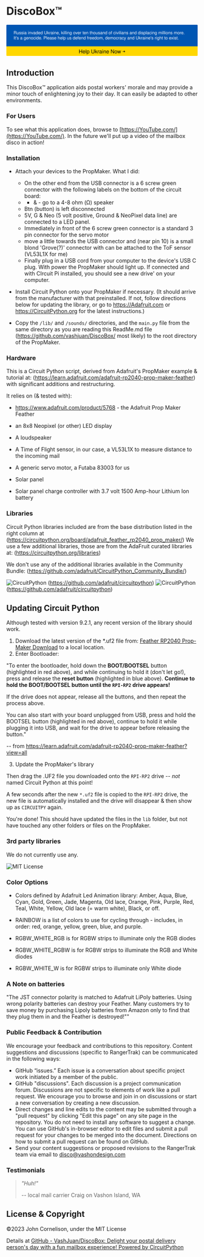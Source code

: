 # DiscoBox™

[![SWUbanner](https://raw.githubusercontent.com/vshymanskyy/StandWithUkraine/main/banner2-direct.svg)](https://vshymanskyy.github.io/StandWithUkraine)

## Introduction

This DiscoBox™ application aids postal workers' morale and may provide a minor
touch of enlightening joy to their day. It can easily be adapted to other
environments.

### For Users

To see what this application does, browse to
[https://YouTube.com/](https://YouTube.com/). In the future we'll put up a video
of the mailbox disco in action!

### Installation

- Attach your devices to the PropMaker. What I did:

  - On the other end from the USB connector is a 6 screw green connector with
    the following labels on the bottom of the circuit board:
  - - & - go to a 4-8 ohm (Ω) speaker
  - Btn (button) is left disconnected
  - 5V, G & Neo (5 volt positive, Ground & NeoPixel data line) are connected to
    a LED panel.
  - Immediately in front of the 6 screw green connector is a standard 3 pin
    connector for the servo motor
  - move a little towards the USB connector and (near pin 10) is a small blond
    'Grove(?)' connector with can be attached to the ToF sensor (VL53L1X for me)
  - Finally plug in a USB cord from your computer to the device's USB C plug.
    With power the PropMaker should light up. If connected and with CIrcuit Pi
    installed, you should see a new drive' on your computer.

- Install Circuit Python onto your PropMaker if necessary. (It should arrive
  from the manufacturer with that preinstalled. If not, follow directions below
  for updating the library, or go to https://Adafruit.com or
  https://CircuitPython.org for the latest instructions.)

- Copy the `/lib/` and `/sounds/` directories, and the `main.py` file from the
  same directory as you are reading this ReadMe.md file
  (https://github.com/vashjuan/DiscoBox/ most likely) to the root directory of
  the PropMaker.

### Hardware

This is a Circuit Python script, derived from Adafruit's PropMaker example &
tutorial at: (https://learn.adafruit.com/adafruit-rp2040-prop-maker-feather)
with significant additions and restructuring.

It relies on (& tested with):

- https://www.adafruit.com/product/5768 - the Adafruit Prop Maker Feather

- an 8x8 Neopixel (or other) LED display

- A loudspeaker

- A Time of Flight sensor, in our case, a VL53L1X to measure distance to the
  incoming mail

- A generic servo motor, a Futaba 83003 for us

- Solar panel

- Solar panel charge controller with 3.7 volt 1500 Amp-hour Lithium Ion battery

### Libraries

Circuit Python libraries included are from the base distribution listed in the
right column at
(https://circuitpython.org/board/adafruit_feather_rp2040_prop_maker/) We use a
few additional libraries, those are from the AdaFruit curated libraries at:
(https://circuitpython.org/libraries)

We don't use any of the additional libraries available in the Community Bundle:
(https://github.com/adafruit/CircuitPython_Community_Bundle/)

![CircuitPython](./non-dist-imgs/circuitpython_360x161.png)
(https://github.com/adafruit/circuitpython)
![CircuitPython](./non-dist-imgs/circuitpython.png)
(https://github.com/adafruit/circuitpython)

## Updating Circuit Python

Although tested with version 9.2.1, any recent version of the library should
work.

1. Download the latest version of the \*.uf2 file from:
   [Feather RP2040 Prop-Maker Download](https://circuitpython.org/board/adafruit_feather_rp2040_prop_maker/)
   to a local location.
2. Enter Bootloader:

"To enter the bootloader, hold down the **BOOT/BOOTSEL** button (highlighted in
red above), and while continuing to hold it (don't let go!), press and release
the **reset button** (highlighted in blue above). **Continue to hold the
BOOT/BOOTSEL button until the `RPI-RP2` drive appears!**

If the drive does not appear, release all the buttons, and then repeat the
process above.

You can also start with your board unplugged from USB, press and hold the
BOOTSEL button (highlighted in red above), continue to hold it while plugging it
into USB, and wait for the drive to appear before releasing the button."

-- from https://learn.adafruit.com/adafruit-rp2040-prop-maker-feather?view=all

3. Update the PropMaker's library

Then drag the .UF2 file you downloaded onto the `RPI-RP2` drive -- _not_ named
Circuit Python at this point!

A few seconds after the new `*.uf2` file is copied to the `RPI-RP2` drive, the
new file is automatically installed and the drive will disappear & then show up
as `CIRCUITPY` again.

You're done! This should have updated the files in the `lib` folder, but not
have touched any other folders or files on the PropMaker.

### 3rd party libraries

We do not currently use any.

![MIT License](./non-dist-imgs/MIT_License.png)

### Color Options

- Colors defined by Adafruit Led Animation library: Amber, Aqua, Blue, Cyan,
  Gold, Green, Jade, Magenta, Old lace, Orange, Pink, Purple, Red, Teal, White,
  Yellow, Old lace (= warm white), Black, or off.

- RAINBOW is a list of colors to use for cycling through - includes, in order:
  red, orange, yellow, green, blue, and purple.

- RGBW_WHITE_RGB is for RGBW strips to illuminate only the RGB diodes

- RGBW_WHITE_RGBW is for RGBW strips to illuminate the RGB and White diodes

- RGBW_WHITE_W is for RGBW strips to illuminate only White diode

### A Note on batteries

"The JST connector polarity is matched to Adafruit LiPoly batteries. Using wrong
polarity batteries can destroy your Feather. Many customers try to save money by
purchasing Lipoly batteries from Amazon only to find that they plug them in and
the Feather is destroyed!""

### Public Feedback & Contribution

We encourage your feedback and contributions to this repository. Content
suggestions and discussions (specific to RangerTrak) can be communicated in the
following ways:

- GitHub “issues.” Each issue is a conversation about specific project work
  initiated by a member of the public.
- GitHub "discussions". Each discussion is a project communication forum.
  Discussions are not specific to elements of work like a pull request. We
  encourage you to browse and join in on discussions or start a new conversation
  by creating a new discussion.
- Direct changes and line edits to the content may be submitted through a "pull
  request" by clicking "Edit this page" on any site page in the repository. You
  do not need to install any software to suggest a change. You can use GitHub's
  in-browser editor to edit files and submit a pull request for your changes to
  be merged into the document. Directions on how to submit a pull request can be
  found on GitHub.
- Send your content suggestions or proposed revisions to the RangerTrak team via
  email to disco@vashondesign.com

### Testimonials

> _"Huh!"_
>
> -- local mail carrier Craig on Vashon Island, WA

## License & Copyright

©2023 John Cornelison, under the MIT License

Details at
[GitHub - VashJuan/DiscoBox: Delight your postal delivery person&#39;s day with a fun mailbox experience! Powered by CircuitPython](https://github.com/vashjuan/DiscoBox)
